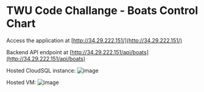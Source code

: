 # TWU Code Challange - Boats Control Chart 
Access the application at [http://34.29.222.151/](http://34.29.222.151/)

Backend API endpoint at [http://34.29.222.151/api/boats](http://34.29.222.151/api/boats)

Hosted CloudSQL instance: 
![image](https://github.com/button-inc/twu-ctl-chart/assets/72329369/3b77d3ed-4f8e-4e8f-8d44-36e2302b410f)

Hosted VM:
![image](https://github.com/button-inc/twu-ctl-chart/assets/72329369/a69fbbc4-e47c-4bb1-a84d-88326f0d0697)

